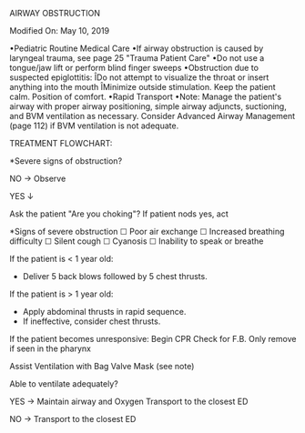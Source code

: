AIRWAY OBSTRUCTION

Modified On: May 10, 2019

•Pediatric Routine Medical Care
•If airway obstruction is caused by laryngeal trauma, see page 25 "Trauma Patient Care"
•Do not use a tongue/jaw lift or perform blind finger sweeps
•Obstruction due to suspected epiglottitis:
ÎDo not attempt to visualize the throat or insert anything into the mouth
ÎMinimize outside stimulation. Keep the patient calm. Position of comfort.
•Rapid Transport
•Note: Manage the patient's airway with proper airway positioning, simple airway adjuncts, suctioning, and BVM ventilation as necessary. Consider Advanced Airway Management (page 112) if BVM ventilation is not adequate.

TREATMENT FLOWCHART:

*Severe signs of obstruction?

NO → Observe

YES ↓

Ask the patient "Are you choking"?
If patient nods yes, act

*Signs of severe obstruction
☐ Poor air exchange
☐ Increased breathing difficulty
☐ Silent cough
☐ Cyanosis
☐ Inability to speak or breathe

If the patient is < 1 year old:
- Deliver 5 back blows followed by 5 chest thrusts.

If the patient is > 1 year old:
- Apply abdominal thrusts in rapid sequence.
- If ineffective, consider chest thrusts.

If the patient becomes unresponsive:
Begin CPR
Check for F.B.
Only remove if seen in the pharynx

Assist Ventilation with Bag Valve Mask (see note)

Able to ventilate adequately?

YES → Maintain airway and Oxygen
      Transport to the closest ED

NO → Transport to the closest ED






